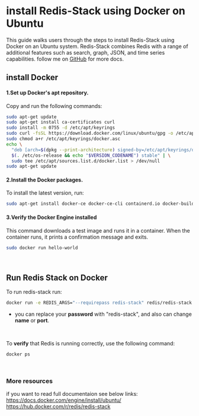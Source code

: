 # install Redis-Stack using Docker on Ubuntu 

This guide walks users through the steps to install Redis-Stack using Docker on an Ubuntu system. Redis-Stack combines Redis with a range of additional features such as search, graph, JSON, and time series capabilities.
follow me on [GitHub](https://github.com/dannsb) for more docs.
## install Docker
#### 1.Set up Docker's apt repository.
Copy and run the following commands:
```bash
sudo apt-get update
sudo apt-get install ca-certificates curl
sudo install -m 0755 -d /etc/apt/keyrings
sudo curl -fsSL https://download.docker.com/linux/ubuntu/gpg -o /etc/apt/keyrings/docker.asc
sudo chmod a+r /etc/apt/keyrings/docker.asc
echo \
  "deb [arch=$(dpkg --print-architecture) signed-by=/etc/apt/keyrings/docker.asc] https://download.docker.com/linux/ubuntu \
  $(. /etc/os-release && echo "$VERSION_CODENAME") stable" | \
  sudo tee /etc/apt/sources.list.d/docker.list > /dev/null
sudo apt-get update
```

#### 2.Install the Docker packages.
To install the latest version, run:
```bash
sudo apt-get install docker-ce docker-ce-cli containerd.io docker-buildx-plugin docker-compose-plugin
```

#### 3.Verify the Docker Engine installed
This command downloads a test image and runs it in a container. When the container runs, it prints a confirmation message and exits.
```bash
sudo docker run hello-world
```
<br/>

## Run Redis Stack on Docker 
To run redis-stack  run:
```bash
docker run -e REDIS_ARGS="--requirepass redis-stack" redis/redis-stack:latest -p 6379:6379 --name redis-stack
```
* you can replace your **password** with "redis-stack", and also can change **name** or **port**.
<br/>

To **verify** that Redis is running correctly, use the following command:
```bash
docker ps
```

<br/>

### More resources
if you want to read full documentaion see below links:\
https://docs.docker.com/engine/install/ubuntu/<br/>
https://hub.docker.com/r/redis/redis-stack
